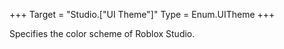 +++
Target = "Studio.["UI Theme"]"
Type = Enum.UITheme
+++

Specifies the color scheme of Roblox Studio.